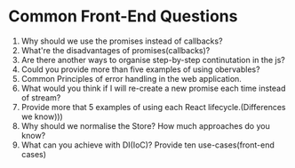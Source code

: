 # Common Front-End Questions

1. Why should we use the promises instead of callbacks?
2. What're the disadvantages of promises(callbacks)?
3. Are there another ways to organise step-by-step continutation in the js?
4. Could you provide more than five examples of using obervables?
5. Common Principles of error handling in the web application. 
6. What would you think if I will re-create a new promise each time instead of stream?
7. Provide more that 5 examples of using each React lifecycle.(Differences we know)))
8. Why should we normalise the Store? How much approaches do you know?
9. What can you achieve with DI(IoC)? Provide ten use-cases(front-end cases)
